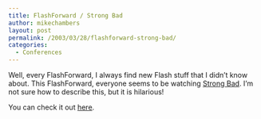 ```yaml
---
title: FlashForward / Strong Bad
author: mikechambers
layout: post
permalink: /2003/03/28/flashforward-strong-bad/
categories:
  - Conferences
---
```



Well, every FlashForward, I always find new Flash stuff that I didn&#8217;t know about. This FlashForward, everyone seems to be watching [Strong Bad][1]. I&#8217;m not sure how to describe this, but it is hilarious!

You can check it out [here][1].

 [1]: http://www.homestarrunner.com/sbemail.html